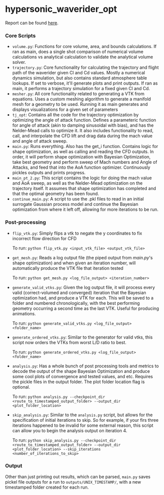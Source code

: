 # hypersonic_waverider_opt
Report can be found [here](./Hypersonics_Waveriders_Optimized_for_High_Altitude_Deployment_and_Gliding.pdf).

### Core Scripts
- `volume.py`: Functions for core volume, area, and bounds calculations. If ran as main, does a single shot comparison of numerical volume calculations vs analytical calculation to validate the analytical volume solver.
- `trajectory.py`: Core functionality for calculating the trajectory and flight path of the waverider given Cl and Cd values. Mostly a numerical dynamics simulation, but also contains standard atmosphere table lookups. If set to verbose, it'll generate plots and print outputs. If ran as main, it performs a trajectory simulation for a fixed given Cl and Cd.
- `mesher.py`: All core functionality related to generating a VTK from equations. Uses a custom meshing algorithm to generate a manifold mesh for a geometry to be used. Running it as main generates and displays visualizations for a given set of parameters
- `tj_opt`: Contains all the code for the trajectory optimization by optimizing the angle of attack function. Defines a parameteric function for angle of attack (akin to damping sinusoidal with bias), and has the Nelder-Mead calls to optimize it. It also includes functionality to read, call, and interpolate the CFD lift and drag data during the mach value and angle of attack sweep.
- `main.py`: Runs everything. Also has the get_i function. Contains logic for shape optimization, as well as calling and reading the CFD outputs. In order, it will perform shape optimization with Bayesian Optimization, take best geometry and perform sweep of Mach numbers and Angle of Attacks, and feed that into the AoA function optimizer. Continuously pickles outputs and prints progress.
- `main_pt_2.py`: This script contains the logic for doing the mach value and AoA sweep, as well as the Nelder-Mead optimization on the trajectory itself. It assumes that shape optimization has completed and that the optimal geometry has been found.
- `continue_main.py`: A script to use the .pkl files to read in an initial surrogate Gaussian process model and continue the Bayesian optimization from where it left off, allowing for more iterations to be run. 

### Post-processing
- `flip_vtk.py`: Simply flips a vtk to negate the y coordinates to fix incorrect flow direction for CFD

  To run: `python flip_vtk.py <input_vtk_file> <output_vtk_file>`
- `get_mesh.py`: Reads a log output file (the piped output from *main.py*'s shape optimization) and when given an iteration number, will automatically produce the VTK file that iteration tested

  To run: `python get_mesh.py <log_file_output> <iteration_number>`
- `generate_valid_vtks.py`: Given the log output file, it will process every valid (correct-volumed and converged) iteration that the Bayesian optimization had, and produce a VTK for each. This will be saved to a folder and numbered chronologically, with the best performing geometry occurring a second time as the last VTK. Useful for producing animations.
  
  To run: `python generate_valid_vtks.py <log_file_output> <folder_name>`

- `generate_ordered_vtks.py`: Similar to the generator for valid vtks, this script now orders the VTKs from worst L/D ratio to best.

  To run: `python generate_ordered_vtks.py <log_file_output> <folder_name>`
- `analysis.py`: Has a whole bunch of post processing tools and metrics to decode the output of the shape Bayesian Optimization and produce some cool plots of convergence and tested values, and etc. Requires the pickle files in the output folder. The plot folder location flag is optional.
   
  To run: `python analysis.py --checkpoint_dir <route_to_timestamped_output_folder> --output_dir <plot_folder_location>`

- `skip_analysis.py`: Similar to the `analysis.py` script, but allows for the specification of initial iterations to skip. So for example, if your firs three iterations happened to be invalid for some external reason, this script can allow you to begin the analysis output on iteration 4.
    
  To run: `python skip_analysis.py --checkpoint_dir <route_to_timestamped_output_folder> --output_dir <plot_folder_location> --skip_iterations <number_of_iterations_to_skip>` 

### Output
Other than just printing out results, which can be parsed, `main.py` saves pickel file outputs for a run to `outputs/UNIX_TIMESTAMP/`, with a new timestamped folder created for each run.
